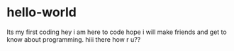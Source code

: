 # hello-world
Its my first coding
hey i am here to code hope i will make friends and get to know about programming.
hiii there how r u??

